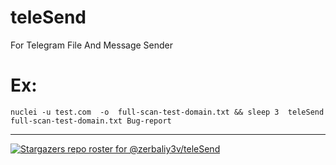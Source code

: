 # teleSend
For Telegram File And Message Sender
# Ex:
    nuclei -u test.com  -o  full-scan-test-domain.txt && sleep 3  teleSend full-scan-test-domain.txt Bug-report
<hr>

[![Stargazers repo roster for @zerbaliy3v/teleSend](https://reporoster.com/stars/zerbaliy3v/teleSend)](https://github.com/zerbaliy3v/teleSend/stargazers)


